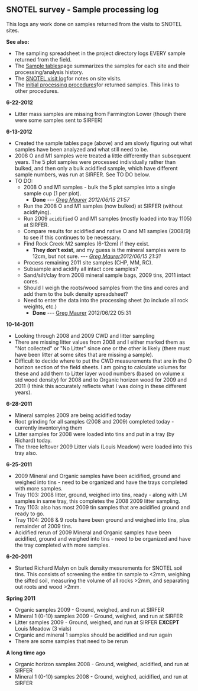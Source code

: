 ## SNOTEL survey - Sample processing log

This logs any work done on samples returned from the visits to SNOTEL
sites.

**See also:**

* The sampling spreadsheet in the project directory logs EVERY sample returned from the field.
* The [Sample tables](sampletables.md)page summarizes the samples for each site and their processing/analysis history.
* The [SNOTEL visit log](log_1.md)for notes on site visits.
* The [initial processing procedures](sampleprocessing.md)for returned samples. This links to other procedures.

**6-22-2012**

* Litter mass samples are missing from Farmington Lower (though there were some samples sent to SIRFER)

**6-13-2012**

* Created the sample tables page (above) and am slowly figuring out what samples have been analyzed and what still need to be.
* 2008 O and M1 samples were treated a little differently than subsequent years. The 5 plot samples were processed individually rather than bulked, and then only a bulk acidified sample, which have different sample numbers, was run at SIRFER. See TO DO below.
* TO DO:
  * 2008 O and M1 samples - bulk the 5 plot samples into a single sample cup (1 per plot).
    * **Done** --- *[Greg Maurer](primaryproductivity@gmail.com) 2012/06/15 21:57*
  * Run the 2008 O and M1 samples (now bulked) at SIRFER (without acidifying).
  * Run 2009 `acidified` O and M1 samples (mostly loaded into tray 1105) at SIRFER.
  * Compare results for acidified and native O and M1 samples (2008/9) to see if this continues to be necessary.
  * Find Rock Creek M2 samples (6-12cm) if they exist.
    * **They don't exist**, and my guess is the mineral samples were to 12cm, but not sure. --- *[Greg Maurer](primaryproductivity@gmail.com)2012/06/15 21:31*
  * Process remaining 2011 site samples (CHP, MM, RC).
  * Subsample and acidify all intact core samples?
  * Sand/silt/clay from 2008 mineral sample bags, 2009 tins, 2011 intact cores.
  * Should I weigh the roots/wood samples from the tins and cores and add them to the bulk density spreadsheet?
  * Need to enter the data into the processing sheet (to include all rock weights, etc.) 
    * **Done** --- [Greg Maurer](primaryproductivity@gmail.com) 2012/06/22 05:31

**10-14-2011**

* Looking through 2008 and 2009 CWD and litter sampling
* There are missing litter values from 2008 and I either marked them as "Not collected" or "No Litter" since one or the other is likely (there must have been litter at some sites that are missing a sample).
* Difficult to decide where to put the CWD measurements that are in the O horizon section of the field sheets. I am going to calculate volumes for these and add them to Litter layer wood numbers (based on volume x std wood density) for 2008 and to Organic horizon wood for 2009 and 2011 (I think this accurately reflects what I was doing in these different years).

**6-28-2011**

* Mineral samples 2009 are being acidified today
* Root grinding for all samples (2008 and 2009) completed today - currently inventorying them
* Litter samples for 2008 were loaded into tins and put in a tray (by Richard) today.
* The three leftover 2009 Litter vials (Louis Meadow) were loaded into this tray also.

**6-25-2011**

* 2009 Mineral and Organic samples have been acidified, ground and weighed into tins - need to be organized and have the trays completed with more samples.
* Tray 1103: 2008 litter, ground, weighed into tins, ready - along with LM samples in same tray, this completes the 2008 2009 litter sampling.
* Tray 1103: also has most 2009 tin samples that are acidified ground and ready to go.
* Tray 1104: 2008 & 9 roots have been ground and weighed into tins, plus remainder of 2009 tins.
* Acidified rerun of 2009 Mineral and Organic samples have been acidified, ground and weighed into tins - need to be organized and have the tray completed with more samples.

**6-20-2011**

* Started Richard Malyn on bulk density mesurements for SNOTEL soil tins. This consists of screening the entire tin sample to <2mm, weighing the sifted soil, measuring the volume of all rocks >2mm, and separating out roots and wood >2mm.

**Spring 2011**

* Organic samples 2009 - Ground, weighed, and run at SIRFER
* Mineral 1 (0-10) samples 2009 - Ground, weighed, and run at SIRFER
* Litter samples 2009 - Ground, weighed, and run at SIRFER **EXCEPT** Louis Meadow (3 vials)
* Organic and mineral 1 samples should be acidified and run again
* There are some samples that need to be rerun

**A long time ago**

* Organic horizon samples 2008 - Ground, weighed, acidified, and run at SIRFER
* Mineral 1 (0-10) samples 2008 - Ground, weighed, acidified, and run at SIRFER
